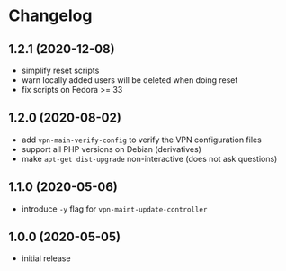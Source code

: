 # Changelog

## 1.2.1 (2020-12-08)
- simplify reset scripts
- warn locally added users will be deleted when doing reset
- fix scripts on Fedora >= 33

## 1.2.0 (2020-08-02)
- add `vpn-main-verify-config` to verify the VPN configuration files
- support all PHP versions on Debian (derivatives)
- make `apt-get dist-upgrade` non-interactive (does not ask questions)

## 1.1.0 (2020-05-06)
- introduce `-y` flag for `vpn-maint-update-controller`

## 1.0.0 (2020-05-05)
- initial release

